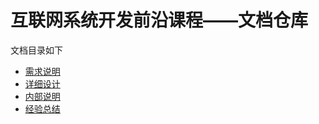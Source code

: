 # 互联网系统开发前沿课程——文档仓库

文档目录如下

+ [需求说明](需求说明.md)
+ [详细设计](详细设计.md)
+ [内部说明](内部说明.md)
+ [经验总结](经验总结.md)
